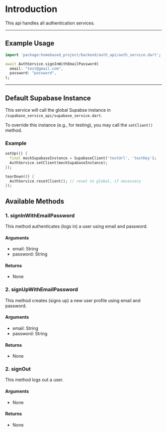 # Introduction

This api handles all authentication services.

---

## Example Usage

```Dart
import 'package:homebased_project/backend/auth_api/auth_service.dart';

await AuthService.signInWithEmailPassword(
  email: "test@gmail.com",
  password: "password",
);
```

---

## Default Supabase Instance

This service will call the global Supabse instance in `/supabase_service_api/supabase_service.dart`.

To override this instance (e.g., for testing), you may call the `setClient()` method.

### Example

```Dart
setUp(() {
  final mockSupabaseInstance = SupabaseClient('testUrl', 'testKey');
  AuthService.setClient(mockSupabaseInstance);
});

tearDown(() {
  AuthService.resetClient(); // reset to global, if necessary
});
```

## Available Methods

### 1. signInWithEmailPassword

This method authenticates (logs in) a user using email and password.

#### Arguments

- email: String
- password: String

#### Returns

- None

### 2. signUpWithEmailPassword

This method creates (signs up) a new user profile using email and password.

#### Arguments

- email: String
- password: String

#### Returns

- None

### 2. signOut

This method logs out a user.

#### Arguments

- None

#### Returns

- None
